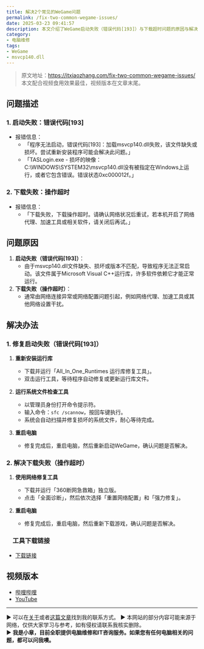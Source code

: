 ```yaml
---
title: 解决2个常见的WeGame问题
permalink: /fix-two-common-wegame-issues/
date: 2025-03-23 09:41:57
description: 本文介绍了WeGame启动失败（错误代码[193]）与下载超时问题的原因与解决办法。通过修复运行库、运行系统文件检查工具以及使用网络修复工具，可有效解决这些问题。
category:
- 电脑维修
tags:
- WeGame
- msvcp140.dll
---
```


> 原文地址：<https://itxiaozhang.com/fix-two-common-wegame-issues/>  
> 本文配合视频食用效果最佳，视频版本在文章末尾。

## 问题描述

### 1. 启动失败：错误代码[193]

- 报错信息：
  - 「程序无法启动，错误代码[193]：加载msvcp140.dll失败，该文件缺失或损坏。尝试重新安装程序可能会解决此问题。」
  - 「TASLogin.exe - 损坏的映像：C:\WINDOWS\SYSTEM32\msvcp140.dll没有被指定在Windows上运行，或者它包含错误。错误状态0xc000012f。」

### 2. 下载失败：操作超时

- 报错信息：
  - 「下载失败，下载操作超时。请确认网络状况后重试，若本机开启了网络代理、加速工具或相关软件，请关闭后再试。」

## 问题原因

1. **启动失败（错误代码[193]）**：
   - 由于msvcp140.dll文件缺失、损坏或版本不匹配，导致程序无法正常启动。该文件属于Microsoft Visual C++运行库，许多软件依赖它才能正常运行。  
2. **下载失败（操作超时）**：
   - 通常由网络连接异常或网络配置问题引起，例如网络代理、加速工具或其他网络设置干扰。  

## 解决办法

### 1. 修复启动失败（错误代码[193]）

1. **重新安装运行库**
   - 下载并运行「All_In_One_Runtimes 运行库修复工具」。
   - 双击运行工具，等待程序自动修复或更新运行库文件。  

2. **运行系统文件检查工具**
   - 以管理员身份打开命令提示符。  
   - 输入命令：`sfc /scannow`，按回车键执行。  
   - 系统会自动扫描并修复损坏的系统文件，耐心等待完成。  

3. **重启电脑**
   - 修复完成后，重启电脑，然后重新启动WeGame，确认问题是否解决。  

### 2. 解决下载失败（操作超时）

1. **使用网络修复工具**
   - 下载并运行「360断网急救箱」独立版。  
   - 点击「全面诊断」，然后依次选择「重置网络配置」和「强力修复」。

2. **重启电脑**
   - 修复完成后，重启电脑，然后重新下载游戏，确认问题是否解决。  

### 　工具下载链接

- [下载链接](https://www.123912.com/s/dptuVv-D1oW3)

## 视频版本

- [哔哩哔哩](https://space.bilibili.com/3546607630944387)
- [YouTube](https://www.youtube.com/@itxiaozhang)

---
▶ 可以在[关于](https://itxiaozhang.com/about/)或者[这篇文章](https://itxiaozhang.com/about-computer-repair-services-with-me/)找到我的联系方式。
▶ 本网站的部分内容可能来源于网络，仅供大家学习与参考，如有侵权请联系我核实删除。  
▶ **我是小章，目前全职提供电脑维修和IT咨询服务。如果您有任何电脑相关的问题，都可以问我噢。**  
